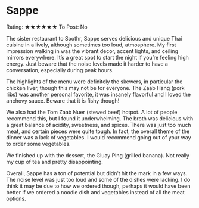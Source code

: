 # Sappe

Rating: ★★★★★★
To Post: No

The sister restaurant to Soothr, Sappe serves delicious and unique Thai cuisine in a lively, although sometimes too loud, atmosphere. My first impression walking in was the vibrant decor, accent lights, and ceiling mirrors everywhere. It’s a great spot to start the night if you’re feeling high energy. Just beware that the noise levels made it harder to have a conversation, especially during peak hours.

The highlights of the menu were definitely the skewers, in particular the chicken liver, though this may not be for everyone. The Zaab Hang (pork ribs) was another personal favorite, it was insanely flavorful and I loved the anchovy sauce. Beware that it is fishy though!

We also had the Tom Zaab Nuer (stewed beef) hotpot. A lot of people recommend this, but I found it underwhelming. The broth was delicious with a great balance of acidity, sweetness, and spices. There was just too much meat, and certain pieces were quite tough. In fact, the overall theme of the dinner was a lack of vegetables. I would recommend going out of your way to order some vegetables.

We finished up with the dessert, the Gluay Ping (grilled banana). Not really my cup of tea and pretty disappointing.

Overall, Sappe has a ton of potential but didn’t hit the mark in a few ways. The noise level was just too loud and some of the dishes were lacking. I do think it may be due to how we ordered though, perhaps it would have been better if we ordered a noodle dish and vegetables instead of all the meat options.